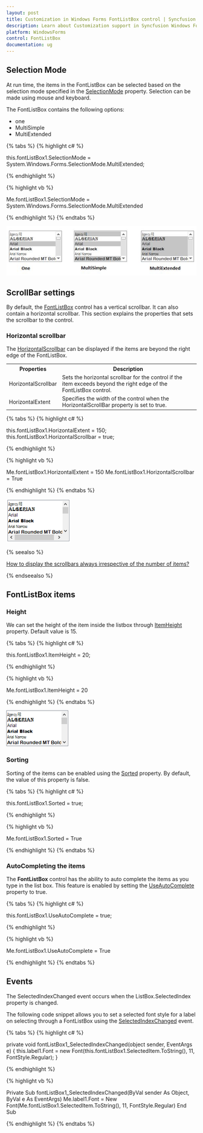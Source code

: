 ```yaml
---
layout: post
title: Customization in Windows Forms FontListBox control | Syncfusion
description: Learn about Customization support in Syncfusion Windows Forms FontListBox control, its elements and more details.
platform: WindowsForms
control: FontListBox
documentation: ug
---
```


## Selection Mode

At run time, the items in the FontListBox can be selected based on the selection mode specified in the [SelectionMode](https://learn.microsoft.com/en-us/dotnet/api/system.windows.forms.listbox.selectionmode?redirectedfrom=MSDN&view=netframework-4.8#System_Windows_Forms_ListBox_SelectionMode) property. Selection can be made using mouse and keyboard.

The FontListBox contains the following options:

* one
* MultiSimple 
* MultiExtended

{% tabs %}
{% highlight c# %}

this.fontListBox1.SelectionMode = System.Windows.Forms.SelectionMode.MultiExtended;

{% endhighlight %}

{% highlight vb %}

Me.fontListBox1.SelectionMode = System.Windows.Forms.SelectionMode.MultiExtended

{% endhighlight %}
{% endtabs %}

![Windows Forms FontListBox showing different selection modes](Overview_images/FontListBox_selectionmode.jpeg) 

## ScrollBar settings

By default, the [FontListBox](https://help.syncfusion.com/cr/windowsforms/Syncfusion.Windows.Forms.Tools.FontListBox.html) control has a vertical scrollbar. It can also contain a horizontal scrollbar. This section explains the properties that sets the scrollbar to the control.

### Horizontal scrollbar

The [HorizontalScrollbar](https://learn.microsoft.com/en-us/dotnet/api/system.windows.forms.listbox.horizontalscrollbar?view=netframework-4.8) can be displayed if the items are beyond the right edge of the FontListBox.

<table>
<tr>
<th>
Properties</th><th>
Description</th></tr>
<tr>
<td>
HorizontalScrollbar</td><td>
Sets the horizontal scrollbar for the control if the item exceeds beyond the right edge of the FontListBox control.</td></tr>
<tr>
<td>
HorizontalExtent</td><td>
Specifies the width of the control when the HorizontalScrollBar property is set to true.</td></tr>
</table>

{% tabs %}
{% highlight c# %}

this.fontListBox1.HorizontalExtent = 150;
this.fontListBox1.HorizontalScrollbar = true;

{% endhighlight %}

{% highlight vb %}

Me.fontListBox1.HorizontalExtent = 150
Me.fontListBox1.HorizontalScrollbar = True

{% endhighlight %}
{% endtabs %}

![Windows Forms FontListBox shows horizontal scrollbar](Customization_images/FontListBox_scrollbar.png)

{% seealso %}

[How to display the scrollbars always irrespective of the number of items?](/windowsforms/fontlistbox/faq/how-to-display-the-scrollbars-always-irrespective-of-the-number-of-items)

{% endseealso %}

## FontListBox items

### Height

We can set the height of the item inside the listbox through [ItemHeight](https://learn.microsoft.com/en-us/dotnet/api/system.windows.forms.listbox.itemheight?view=netframework-4.8) property. Default value is 15. 

{% tabs %}
{% highlight c# %}

this.fontListBox1.ItemHeight = 20;

{% endhighlight %}

{% highlight vb %}

Me.fontListBox1.ItemHeight = 20

{% endhighlight %}
{% endtabs %} 

![Windows Forms FontListBox showing reduced height of listbox](Customization_images/FontListBox_height.png) 

### Sorting

Sorting of the items can be enabled using the [Sorted](https://learn.microsoft.com/en-us/dotnet/api/system.windows.forms.listbox.sorted?view=netframework-4.8) property. By default, the value of this property is false.

{% tabs %}
{% highlight c# %}

this.fontListBox1.Sorted = true;

{% endhighlight %}

{% highlight vb %}

Me.fontListBox1.Sorted = True

{% endhighlight %}
{% endtabs %}

### AutoCompleting the items

The **FontListBox** control has the ability to auto complete the items as you type in the list box. This feature is enabled by setting the [UseAutoComplete](https://help.syncfusion.com/cr/windowsforms/Syncfusion.Windows.Forms.Tools.FontListBox.html#Syncfusion_Windows_Forms_Tools_FontListBox_UseAutoComplete) property to true.

{% tabs %}
{% highlight c# %}

this.fontListBox1.UseAutoComplete = true;

{% endhighlight %}

{% highlight vb %}

Me.fontListBox1.UseAutoComplete = True

{% endhighlight %}
{% endtabs %}

## Events

The SelectedIndexChanged event occurs when the ListBox.SelectedIndex property is changed.

The following code snippet allows you to set a selected font style for a label on selecting through a FontListBox using the [SelectedIndexChanged](https://learn.microsoft.com/en-us/dotnet/api/system.windows.forms.listbox.selectedindexchanged?redirectedfrom=MSDN&view=netframework-4.8) event.

{% tabs %}
{% highlight c# %}

private void fontListBox1_SelectedIndexChanged(object sender, EventArgs e)
{
    this.label1.Font = new Font(this.fontListBox1.SelectedItem.ToString(), 11, FontStyle.Regular);
}

{% endhighlight %}

{% highlight vb %}

Private Sub fontListBox1_SelectedIndexChanged(ByVal sender As Object, ByVal e As EventArgs)
    Me.label1.Font = New Font(Me.fontListBox1.SelectedItem.ToString(), 11, FontStyle.Regular)
End Sub

{% endhighlight %}
{% endtabs %}

